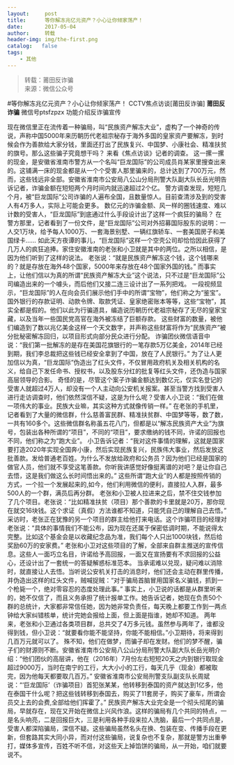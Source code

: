 ```yaml
---
layout:     post
title:      等你解冻兆亿元资产？小心让你倾家荡产！
date:       2017-05-04
author:     转载
header-img: img/the-first.png
catalog:   false
tags:
    - 其他
---
```


<blockquote><p>转载：莆田反诈骗<br>
来源：微信公众号</p></blockquote>

#等你解冻兆亿元资产？小心让你倾家荡产！
CCTV焦点访谈[莆田反诈骗]
**莆田反诈骗**
微信号ptsfzpzx
功能介绍反诈骗宣传

现在微信里正在流传着一种骗局，叫“民族资产解冻大业”，虚构了一个神奇的传说，声称中国5000年来历朝历代老祖宗秘存于海外多国的皇家资产要解冻，到时候会作为善款给大家分钱，里面还打出了民族复兴、中国梦、小康社会、精准扶贫的旗号。那么这些骗子究竟想干吗？
来看《焦点访谈》记者的调查。
这一摞一摞的现金，是安徽省淮南市警方从一个名叫“巨龙国际”的公司成员肖某家里搜查出来的。这铺满一床的现金都是从一个个受害人那里骗来的，总计达到了700万元，然而，这些钱远非全部。安徽省淮南市公安局八公山分局刑警大队副大队长岳光明告诉记者，诈骗金额在短短两个月时间内就迅速超过2个亿。
警方调查发现，短短几个月，被“巨龙国际”公司诈骗的人遍布全国，且数量惊人。目前查清涉及到的受害人有4万多人，实际上可能会更多。
数亿元的诈骗金额、风一样的圈钱速度、难以计数的受害人，“巨龙国际”到底通过什么手段设计出了这样一个疯狂的骗局？
在警方那里，记者看到了一份文件，是“巨龙国际”公司对外招募国际股东的说明：一人交1万块，给予每人1000万、一套海景别墅、一辆红旗轿车、一套美国房子和美国绿卡……
如此天方夜谭的事儿，“巨龙国际”这样一个空壳公司却恰恰因此获得了几万人的疯狂追捧。家住安徽淮南的老张和小卫就是其中的两位。之所以相信，是因为他们听到了这样的说法。
老张说：“就是民族资产解冻这个钱，这个钱哪来的？就是存放在海外48个国家，5000年来存放在48个国家外国的钱。”
而事实上，让他们信以为真的所谓“民族资产解冻大业”这个说法，只不过是“巨龙国际”公司编造出来的一个噱头，而后他们又接二连三设计出了一系列把戏。
一段视频显示，“巨龙国际”的人在向会员们展示他们手中的所谓“宝物”，他们称之为“鉴宝”。国外银行的存款证明、动款令牌、取款凭证、皇家绝密账本等等，这些“宝物”，其实全都是假的。他们以此为行骗道具，编造说历朝历代老祖宗秘存了无尽的皇家宝藏，以及当年一些国民党高官在海外被冻结了巨额存款。
这些财富的数量，被他们编造到了数以兆亿美金这样一个天文数字，并声称这些财富将作为“民族资产”被分批秘密解冻回归，以项目形式向部分民众进行分配。
诈骗团伙微信语音中说：“我们第一批解冻的是存在美国花旗银行的一笔存款5万亿美金，2014年已经到期，我们李总裁把这些钱已经安全拿到了中国，放在了人民银行。”
为了让人更加信以为真，“巨龙国际”伪造出了红头文件，不仅冒用政府机关及相关机构的名义，给自己下发任命书、授权书，以及股东分红的批复等红头文件，还伪造与国家高层领导的合影。
奇怪的是，尽管这个案子诈骗金额达到数亿元，仅实名登记的受害人就超过4万人，却没有一个人主动向公安机关报案。甚至当警方找到受害人进行走访调查时，他们依然深信不疑，这是为什么呢？受害人小卫说：“我们在做一项伟大的事业。民族大业嘛，其实这种方式就像传销一样。”
在老张的手机里，记者看到了大量的微信群，什么慈善富民群、精准扶贫群、中国梦等等，数了数，一共有160多个。这些微信群名称虽五花八门，但都是以“解冻民族资产大业”为旗号，包装出各种所谓的“项目”，不同的“项目”，要求缴纳的钱不同，许诺的回报也不同，他们称之为“跑大业”。
小卫告诉记者：“我对这件事情的理解，这就是国家要打造2020年实现全国奔小康，然后实现民族复兴，民族伟大事业，然后发放这批善款。发给普通老百姓。为什么不发放给政府和公务员？因为他们已经是国家的做官人员，他们就不享受这笔善款。你听我讲感觉好像挺离谱的对吧？是让你自己去悟，这是我们做这么长时间悟出来的。”
这些所谓“跑大业”的人都是按照传销的方式，一个拉一个发展起来的,如今，他们利用微信的便利，直接拉人入群，最多500人的一个群，满员后再分群。
老张和小卫被人拉进来之后，禁不住交钱参加了几个项目。老张说：“比如精准扶贫（项目）那个善款的卡里就是20万，那你现在就交16块钱。这个求证（真假）方法谁都不知道，只能凭自己的理解自己去悟。”
采访时，老张正在犹豫的另一个项目的群主给他打来电话。这个诈骗项目的经理对老张说：“具体的事情我们不能公布，因为现在还属于保密低调时期，不能说得太完整。比如这个基金会是以收藏纪念品为准，我们每个人只出1000块钱，然后给奖励60万的安家费。”
老张和小卫对这些项目的了解，全部来自群主推送的宣传信息。这些人一面巧立名目，许诺给予高回报，一面又在宣扬要有不求回报的公益心，还设计出了一套统一的答疑解惑标准范本。
当承诺难以兑现，疑问难以消除时，就直接让人去悟。当听说公安机关打击的消息时，他们还会主动在群里传播，并伪造出这样的红头文件，贼喊捉贼：“对于骗局首脑冒用国家名义骗钱，抓到一个枪毙一个，绝对零容忍的态度处理此事。”
事实上，小卫说的话都是从群里听来的，她不仅信了，而且义务承担了统计报单工作。她告诉记者，她现在负责50个群的总统计，大家都非常信任她，因为她非常负责任，每天晚上都要工作到一两点钟给大家纠错核单，统计完她会报给上面，但上面是指谁，她却不知道。
两年来，老张和小卫通过各类项目群，总共交了4万多元钱。虽然参与两年了，谁都没得到钱，但小卫说：“就要看你能不能坚持，你能不能相信。”小卫期待，将来得到几百万元就可以了。
殊不知，他们在做梦，而骗子却在发财。他们的梦不醒，骗子们的财源则不断。安徽省淮南市公安局八公山分局刑警大队副大队长岳光明介绍：“他们团伙的高层讲，他在（2016年）7月份左右短短20天之内到银行取现金超过9000万，当时在南宁的工行，大大小小的工行，每天几乎（现金）都被取完，因为他每天都要取几百万。”
安徽省淮南市公安局刑警支队副支队长周斌说：“‘巨龙国际’（诈骗项目）首犯张某某，他转移到泰国的资产就达到1亿多，他在泰国干什么呢？把这些钱转移到泰国去，购买了11套房子，购买了豪车，所谓会员交上去的会费,全部给他们挥霍了。”
民族资产解冻大业完全是一个彻头彻尾的骗局，早就存在，现在又开始在微信上兴风作浪。这样的骗局有几个共同的特点，一是名头响亮，二是回报巨大，三是利用各种手段来拉人洗脑，最后一个共同点是，受害人都深陷骗局，深信不疑。这些骗局虽然名头在换、包装在变、传播手段在更新，但套路其实大同小异，而对付这些骗局，说复杂也不复杂，那就是警方出重拳打，媒体多宣传，百姓不听不信，对这些天上掉馅饼的骗局，从一开始，咱们就要说不。
